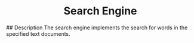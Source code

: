 <h1 align="center">Search Engine</h1>
## Description
The search engine implements the search for words in the specified text documents.

